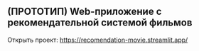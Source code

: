 ## (ПРОТОТИП) Web-приложение с рекомендательной системой фильмов

Открыть проект: https://recomendation-movie.streamlit.app/